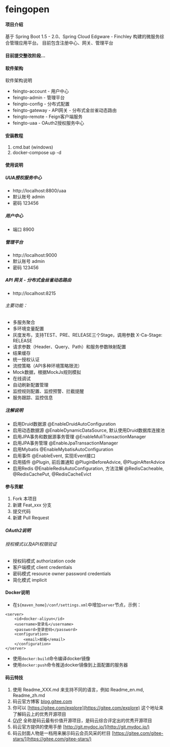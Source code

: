 # feingopen

#### 项目介绍
基于 Spring Boot 1.5 - 2.0、Spring Cloud Edgware - Finchley 构建的微服务综合管理应用平台。 目前包含注册中心、网关、管理平台

#### 目前提交整改阶段...

#### 软件架构
软件架构说明
* feingto-account - 用户中心
* feingto-admin - 管理平台
* feingto-config - 分布式配置
* feingto-gateway - API网关 - 分布式金丝雀动态路由
* feingto-remote - Feign客户端服务
* feingto-uaa - OAuth2授权服务中心


#### 安装教程

1. cmd.bat (windows)
2. docker-compose up -d

#### 使用说明

##### UUA授权服务中心
* http://localhost:8800/uaa
* 默认账号 admin
* 密码 123456

##### 用户中心
* 端口 8900

##### 管理平台
* http://localhost:9000
* 默认账号 admin
* 密码 123456

##### API 网关 - 分布式金丝雀动态路由
* http://localhost:8215
###### 主要功能：
* 多服务聚合
* 多环境变量配置
* 灰度发布，支持TEST、PRE、RELEASE三个Stage，调用参数 X-Ca-Stage: RELEASE
* 请求参数（Header、Query、Path）和服务参数映射配置
* 结果缓存
* 统一授权认证
* 流控策略（API多种环境策略限流）
* Mock数据，根据MockJs规则模拟
* 在线调试
* 自动刷新配置管理
* 监控规则配置、监控预警、拦截提醒
* 服务跟踪、监控信息

##### 注解说明
* 启用Druid数据源 @EnableDruidAutoConfiguration
* 启用动态数据源 @EnableDynamicDataSource, 默认使用Druid数据库连接池
* 启用JPA事务和数据源事务管理 @EnableMuliTransactionManager
* 启用JPA事务管理 @EnableJpaTransactionManager
* 启用Mybatis @EnableMybatisAutoConfiguration
* 启用事件 @EnableEvent, 实现IEvent接口
* 启用插件 @Plugin, 前后置通知 @PluginBeforeAdvice, @PluginAfterAdvice
* 启用Redis @EnableRedisAutoConfiguration, 方法注解 @RedisCacheable, @RedisCachePut, @RedisCacheEvict

#### 参与贡献

1. Fork 本项目
2. 新建 Feat_xxx 分支
3. 提交代码
4. 新建 Pull Request

##### OAuth2说明
###### 授权模式以及API权限验证
* 授权码模式 authorization code
* 客户端模式 client credentials
* 密码模式 resource owner password credentials
* 简化模式 implicit

#### Docker说明
* 在`${maven_home}/conf/settings.xml`中增加`server`节点，示例：
```
<server>
    <id>docker-aliyun</id>
    <username>登录名</username>
    <password>登录密码</password>
    <configuration>
        <email>邮箱</email>
    </configuration>
</server>
```
* 使用`docker:build`命令编译docker镜像
* 使用`docker:push`命令推送docker镜像到上面配置的服务器

#### 码云特技

1. 使用 Readme\_XXX.md 来支持不同的语言，例如 Readme\_en.md, Readme\_zh.md
2. 码云官方博客 [blog.gitee.com](https://blog.gitee.com)
3. 你可以 [https://gitee.com/explore](https://gitee.com/explore) 这个地址来了解码云上的优秀开源项目
4. [GVP](https://gitee.com/gvp) 全称是码云最有价值开源项目，是码云综合评定出的优秀开源项目
5. 码云官方提供的使用手册 [http://git.mydoc.io/](http://git.mydoc.io/)
6. 码云封面人物是一档用来展示码云会员风采的栏目 [https://gitee.com/gitee-stars/](https://gitee.com/gitee-stars/)